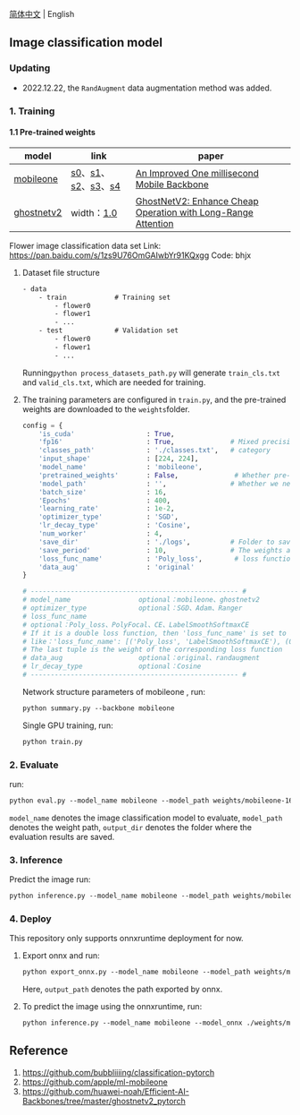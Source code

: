 [简体中文](README.md) | English

## Image classification model

### Updating
- 2022.12.22, the `RandAugment` data augmentation method was added.

### 1. Training

#### 1.1 Pre-trained weights

| model | link | paper |
| - | - | - |
| [mobileone](https://github.com/apple/ml-mobileone) | [s0](https://github.com/hao-ux/image-classification-pytorch/releases/download/weights/mobileone_s0_unfused.pth.tar)、[s1](https://github.com/hao-ux/image-classification-pytorch/releases/download/weights/mobileone_s1_unfused.pth.tar)、[s2](https://github.com/hao-ux/image-classification-pytorch/releases/download/weights/mobileone_s2_unfused.pth.tar)、[s3](https://github.com/hao-ux/image-classification-pytorch/releases/download/weights/mobileone_s3_unfused.pth.tar)、[s4](https://github.com/hao-ux/image-classification-pytorch/releases/download/weights/mobileone_s4_unfused.pth.tar) |[An Improved One millisecond Mobile Backbone](https://arxiv.org/pdf/2206.04040.pdf) |
| [ghostnetv2](https://github.com/huawei-noah/Efficient-AI-Backbones/tree/master/ghostnetv2_pytorch) | width：[1.0](https://github.com/hao-ux/image-classification-pytorch/releases/download/weights/ck_ghostnetv2_10.pth.tar) |[GhostNetV2: Enhance Cheap Operation with Long-Range Attention](https://openreview.net/pdf/6db544c65bbd0fa7d7349508454a433c112470e2.pdf) |

Flower image classification data set
Link: https://pan.baidu.com/s/1zs9U76OmGAIwbYr91KQxgg
Code: bhjx


1. Dataset file structure
    ```txt
    - data
        - train            # Training set
            - flower0
            - flower1
            - ...
        - test             # Validation set
            - flower0
            - flower1
            - ...
    ```
    Running`python process_datasets_path.py` will generate `train_cls.txt` and `valid_cls.txt`, which are needed for training.

2. The training parameters are configured in `train.py`, and the pre-trained weights are downloaded to the `weights`folder.
    ```python
    config = {
        'is_cuda'                  : True,         
        'fp16'                     : True,              # Mixed precision training  
        'classes_path'             : './classes.txt',   # category
        'input_shape'              : [224, 224],        
        'model_name'               : 'mobileone',
        'pretrained_weights'       : False,              # Whether pre-trained weights are required
        'model_path'               : '',                # Whether we need to pre-train weights Weights for the entire model
        'batch_size'               : 16,
        'Epochs'                   : 400,
        'learning_rate'            : 1e-2,
        'optimizer_type'           : 'SGD',
        'lr_decay_type'            : 'Cosine',
        'num_worker'               : 4,
        'save_dir'                 : './logs',          # Folder to save weights and losses
        'save_period'              : 10,                # The weights are saved every 10 epochs
        'loss_func_name'           : 'Poly_loss',        # loss function
        'data_aug'                 : 'original'
    }

    # ---------------------------------------------------- #
    # model_name                 optional：mobileone、ghostnetv2
    # optimizer_type             optional：SGD、Adam、Ranger
    # loss_func_name
    # optional：Poly_loss、PolyFocal、CE、LabelSmoothSoftmaxCE
    # If it is a double loss function, then 'loss_func_name' is set to a list
    # like：'loss_func_name': [('Poly_loss', 'LabelSmoothSoftmaxCE'), (0.9, 0.1)]
    # The last tuple is the weight of the corresponding loss function
    # data_aug                   optional：original、randaugment
    # lr_decay_type              optional：Cosine
    # ---------------------------------------------------- #
    ```

    Network structure parameters of mobileone , run:
    ```txt
    python summary.py --backbone mobileone
    ```
    Single GPU training, run:
    ```txt
    python train.py
    ```


### 2. Evaluate

run:
```txt
python eval.py --model_name mobileone --model_path weights/mobileone-16e-s0-flower.pth --output_dir eval_out
```
`model_name` denotes the image classification model to evaluate, `model_path` denotes the weight path, `output_dir` denotes the folder where the evaluation results are saved.

### 3. Inference

Predict the image run:
```txt
python inference.py --model_name mobileone --model_path weights/mobileone-16e-s0-flower.pth
```

### 4. Deploy

This repository only supports onnxruntime deployment for now.
1. Export onnx and run:
    ```txt
    python export_onnx.py --model_name mobileone --model_path weights/mobileone-16e-s0-flower.pth --output_path weights/mobileone-16e-s0-flower.onnx
    ```
    Here, `output_path` denotes the path exported by onnx.

2. To predict the image using the onnxruntime, run:
    ```txt
    python inference.py --model_name mobileone --model_onnx ./weights/mobileone-16e-s0-flower.onnx --infer_onnx 1
    ```


## Reference

1. https://github.com/bubbliiiing/classification-pytorch
2. https://github.com/apple/ml-mobileone
3. https://github.com/huawei-noah/Efficient-AI-Backbones/tree/master/ghostnetv2_pytorch